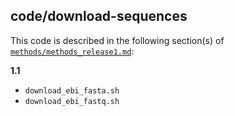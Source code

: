 ## code/download-sequences

This code is described in the following section(s) of [`methods/methods_release1.md`](https://github.com/biocore/emp/blob/master/methods/methods_release1.md):

**1.1**

* `download_ebi_fasta.sh`
* `download_ebi_fastq.sh`
